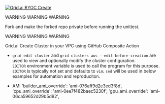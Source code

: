 [![Grid.ai BYOC Create](https://github.com/gridai-actions/gridai-byoc/actions/workflows/unittest.yml/badge.svg)](https://github.com/gridai-actions/gridai-byoc/actions/workflows/unittest.yml)

WARNING WARNING WARNING

Fork and make the forked repo private before running the unittest.

WARNING WARNING WARNING

Grid.ai Create Cluster in your VPC using GitHub Composite Action

- `grid edit cluster` and `grid clusters aws --edit-before-creation` are used to view and optionally modify the cluster configuration.  
`EDITOR` environment variable is used to call the program for this purpose.
`EDITOR` is typically not set and defaults to `vim`. 
`sed` will be used in below examples for automation and reproduciton.

- AMI 
'builder_ami_override': 'ami-076aff9d2e3ed3f8d',
'cpu_ami_override': 'ami-0ee7f482baec5230f',
'gpu_ami_override': 'ami-06ca59652d29b5d92',